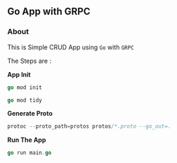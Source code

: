 ## Go App with GRPC

### About

This is Simple CRUD App using `Go` with `GRPC`

The Steps are :

**App Init**

```go
go mod init
```

```go
go mod tidy
```

**Generate Proto**

```go
protoc --proto_path=protos protos/*.proto --go_out=.
```

**Run The App**

```go
go run main.go
```
